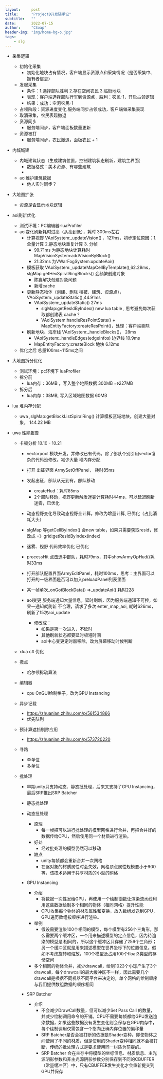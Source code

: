 ```yaml
---
layout:     post
title:      "ProjectD开发随手记"
subtitle:   ""
date:       2022-07-15
author:     "CSoap"
header-img: "img/home-bg-o.jpg"
tags:
    - slg
---
```

- 采集逻辑
    - 初始化采集
        - 初始化地块占有情况，客户端显示资源点和采集情况（是否采集中、拥有者信息）
    - 发起采集
        - 条件：1.选择部队胜利 2.存在空闲农民 3.临街地块
        - 表现：客户端选择部队行军到资源点，胜利：农民-1，开启占领逻辑
        - 结果：成功：空闲农民-1
    - 占领阶段：资源进度变化,服务端同步占领成功，客户端做采集表现
    - 取消采集，农民表现撤退
    - 资源同步
        - 服务端同步，客户端面板数量更新
    - 资源被打
        - 服务端同步，农民撤退，面板农民 + 1

- 内城城建
    - 内城建筑状态（生成建筑位置，控制建筑状态刷新，建筑主界面）
        - 数据格式：美术资源、有哪些建筑
        - 
    - aoi维护建筑数据
        - 他人实时同步？

- 大地图扩张
    - 资源是否显示地块逻辑

- aoi刷新优化
    - 测试环境：PC编辑器-luaProfiler
    - aoi变化刷新耗时过高（从高到低），耗时 300ms左右
        - 计算视野 VAoiSystem:_updateVision() ，127ms，初步定位原因：1.全量计算 2.静态地块重复计算 3. 分帧
            - 99.71ms 为静态地块计算耗时 MapVisionSystem:addVisionByBlock()
            - 21.32ms 为VWarFogSystem:updateAoi()
        - 模板获取 VAoiSystem:_updateMapCellByTemplate(),62.29ms，slgMap:getHexSpiralRingBlocks() 会频繁创建对象
            - 陈鑫解决创建对象问题
            - 新增cache
        - 更新静态物体（创建、删除 植被、建筑、资源点），VAoiSystem:_updateStatic(),44.91ms
            -  VAoiSystem:_updateStatic() 27ms
                - slgMap:getResIdByIndex() new lua table , 思考避免每次获取都创建表 cache？
                - VAoiSystem:handleResPointState() + MapEntityFactory:createResPoint()，处理：客户端剔除
        - 刷新地块、海岸线 VAoiSystem:_handleBlocks()， 28ms
            - VAoiSystem:_handleEdges(edgeInfos) 边界线 10.9ms
            - MapEntityFactory:createBlock 地块 6.12ms
    - 优化之后 总量100ms~115ms之间
- 大地图拆分优化
    - 测试环境：pc环境下 luaProfiler
    - 拆分前
        - lua内存：36MB ，写入整个地图数据 300MB =》227MB
    - 拆分后
        - lua内存：38MB, 写入区域地图数据 60MB
- lua 堆内存分配
    - uwa ,slgMap:getBlockListSpiralRing() 计算模板区域地块，创建大量对象， 144.22 MB

- uwa 性能报告
    - 卡顿分析 10.10 - 10.21
        - vectorpool 模块开发，并修改已有代码，除了部队个别引用vector复杂的代码没修改，减少大量 堆内存分配
        - 打开 出征界面 ArmySetOffPanel， 耗时85ms
        - 发起出征，部队从无到有，部队移动
            - createHud：耗时85ms
            - 2个部队移动，视野更新触发迷雾计算耗时44ms，可以延迟刷新迷雾，已优化
        - 动态视野变化导致动态视野全计算，修改为增量计算, 已优化（占比消耗大头）
        - slgMap 等getCellByIndex() 会new table，如果只需要获取resid，修改成 =》grid:getResIdByIndex(index)

        - 迷雾、视野 代码效率优化 已优化
        - processHit 点击选中部队，耗时79ms，其中showArmyOpHud()耗时33ms
        - 打开部队配置界面ArmyEditPanel，耗时100ms，思考：主界面可以打开的一级界面是否可以加入preloadPanel列表里面
        - 某一帧单次_onGotBlockData() =>_updateAoi() 耗时228

        - aoi变更 服务端通知大量信息，延时刷新，因为服务端通知不可控，如果一通知就刷新 不合理，请求了多次 enter_map_aoi, 耗时626ms，刷新了15次aoi_update
            - 修改成：
                - 如果是第一次进入，不延时
                - 其他刷新状态都要延时极短时间
                - aoi中心变更定时器移除，改为屏幕移动时候判断
    - xlua c# 优化

    - 撒点
        - 哈尔顿稀疏算法
    - 编辑器
        - cpu OnGUI绘制格子，改为GPU Instancing
    - 异步记载
        - https://zhuanlan.zhihu.com/p/561534866
        - 优先队列
    - 预计算遮挡剔除应用
        - https://zhuanlan.zhihu.com/p/573720220
    - 寻路
        - 单单位
        - 多单位
    - 批处理
        - 早期unity只支持动态、静态批处理，后来又支持了GPU Instancing，最后SRP推出SRP Batcher
        - 静态批处理
        - 动态批处理
            - 原理
                - 每一帧把可以进行批处理的模型网格进行合并，再把合并好的数据传给CPU，然后使用同一个材质进行渲染。
            - 好处
                - 经过批处理的模型仍然可以移动
            - 缺点
                - unity每帧都会重新合并一次网格
                - 在逐对象的材质属性时会失效，网格顶点属性规模要小于900等，该技术适用于共享材质的小型的网格

        - GPU Instancing
            - 介绍
                - 将数据一次性发给GPU，再使用一个绘制函数让渲染流水线利用这些数据绘制多个相同的物体（相同网格）提升性能
                - CPU收集每个物体的材质属性和变换，放入数组发送到GPU，GPU遍历数组按顺序进行渲染。
            - 举例
                - 假设需要渲染100个相同的模型，每个模型有256个三角形，那么需要两个缓冲区，一个用来描述模型的定点信息，因为待渲染的模型是i相同的，所以这个缓冲区只存储了256个三角形；另一个缓冲区就是用来描述模型在世界坐标下的位置信息。假如不考虑旋转和缩放，100个模型及占用100个float3类型的存储空间
            - 多个相同的物体合并，减少drawcall，绘制1023个小球产生了3个drawcall，每个drawcall的最大缓冲区不一样，因此需要几个drawcall是根据不同机器不同平台来决定的，单个网格的绘制顺序与我们提供数组数据的顺序相同
        - SRP Batcher
            - 介绍
                - 不会减少DrawCall数量，但可以减少Set Pass Call 的数量，并减少绘制调用命令的开销。CPU不需要每帧都给GPU发送渲染数据，如果这些数据没有发生变化则会保存在GPU内存中，每个绘制调用仅需包含一个指向正确内存位置的偏移量
                - SRP Batcher是否会被打断的依据是Shader变种，即使物体之间使用了不同的材质，但是使用的Shader变种相同就不会被打断，传统的批处理方式是要求使用同一材质为前提的。
                - SRP Batcher 会在主存中将模型的坐标信息、材质信息、主光源阴影参数和非主光源阴影参数分别保存到不同的CBUFFER（常量缓冲区）中，只有CBUFFER发生变化才会重新提交到GPU并保存